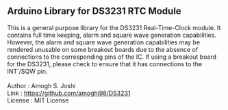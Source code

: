 <h2> <b> Arduino Library for DS3231 RTC Module </b> </h2>
This is a general purpose library for the DS3231 Real-Time-Clock module. It contains full time keeping, alarm and square wave generation capabilities. However, the alarm and square wave generation capabilities may be rendered unusable on some breakout boards due to the absence of connections to the corresponding pins of the IC. If using a breakout board for the DS3231, please check to ensure that it has connections to the INT'/SQW pin.
<br><br>Author : Amogh S. Joshi<br>Link : <a href="https://github.com/amoghj98/DS3231">https://github.com/amoghj98/DS3231</a> <br>License : MIT License
